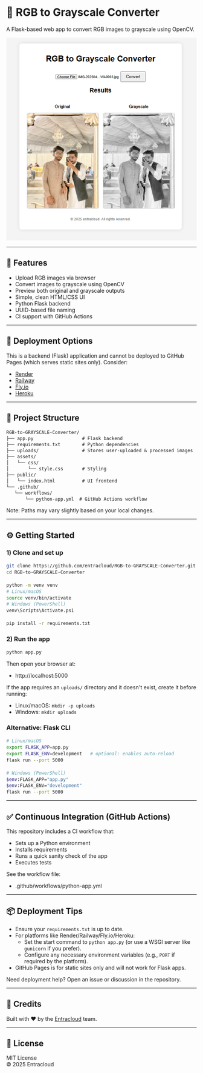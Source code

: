 # 🎨 RGB to Grayscale Converter

A Flask-based web app to convert RGB images to grayscale using OpenCV.

![App Screenshot](https://github.com/entracloud/RGB-to-GRAYSCALE-Converter/blob/main/assets/img/working-img.PNG)

---

## 📌 Features

- Upload RGB images via browser
- Convert images to grayscale using OpenCV
- Preview both original and grayscale outputs
- Simple, clean HTML/CSS UI
- Python Flask backend
- UUID-based file naming
- CI support with GitHub Actions

---

## 🚀 Deployment Options

This is a backend (Flask) application and cannot be deployed to GitHub Pages (which serves static sites only). Consider:

- [Render](https://render.com/)
- [Railway](https://railway.app/)
- [Fly.io](https://fly.io/)
- [Heroku](https://heroku.com)

---

## 📁 Project Structure

```text
RGB-to-GRAYSCALE-Converter/
├── app.py                  # Flask backend
├── requirements.txt        # Python dependencies
├── uploads/                # Stores user-uploaded & processed images
├── assets/
│   └── css/
│       └── style.css       # Styling
├── public/
│   └── index.html          # UI frontend
└── .github/
   └── workflows/
       └── python-app.yml  # GitHub Actions workflow
```

Note: Paths may vary slightly based on your local changes.

---

## ⚙️ Getting Started

### 1) Clone and set up

```bash
git clone https://github.com/entracloud/RGB-to-GRAYSCALE-Converter.git
cd RGB-to-GRAYSCALE-Converter

python -m venv venv
# Linux/macOS
source venv/bin/activate
# Windows (PowerShell)
venv\Scripts\Activate.ps1

pip install -r requirements.txt
```

### 2) Run the app

```bash
python app.py
```

Then open your browser at:
- http://localhost:5000

If the app requires an `uploads/` directory and it doesn't exist, create it before running:
- Linux/macOS: `mkdir -p uploads`
- Windows: `mkdir uploads`

### Alternative: Flask CLI

```bash
# Linux/macOS
export FLASK_APP=app.py
export FLASK_ENV=development   # optional: enables auto-reload
flask run --port 5000

# Windows (PowerShell)
$env:FLASK_APP="app.py"
$env:FLASK_ENV="development"
flask run --port 5000
```

---

## ✅ Continuous Integration (GitHub Actions)

This repository includes a CI workflow that:
- Sets up a Python environment
- Installs requirements
- Runs a quick sanity check of the app
- Executes tests

See the workflow file:
- .github/workflows/python-app.yml

---

## 📦 Deployment Tips

- Ensure your `requirements.txt` is up to date.
- For platforms like Render/Railway/Fly.io/Heroku:
  - Set the start command to `python app.py` (or use a WSGI server like `gunicorn` if you prefer).
  - Configure any necessary environment variables (e.g., `PORT` if required by the platform).
- GitHub Pages is for static sites only and will not work for Flask apps.

Need deployment help? Open an issue or discussion in the repository.

---

## 🙌 Credits

Built with ❤️ by the [Entracloud](https://github.com/entracloud) team.

---

## 📄 License

MIT License  
© 2025 Entracloud
